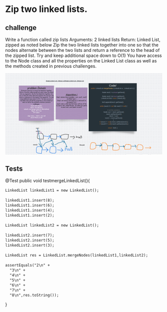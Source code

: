 # Zip two linked lists.
## challenge 
Write a function called zip lists
Arguments: 2 linked lists
Return: Linked List, zipped as noted below
Zip the two linked lists together into one so that the nodes alternate between the two lists and return a reference to the head of the zipped list.
Try and keep additional space down to O(1)
You have access to the Node class and all the properties on the Linked List class as well as the methods created in previous challenges.

![img](assets/merg.png)

## Tests
 @Test
  public void testmergeLinkedList(){
      
    LinkedList linkedList1 = new LinkedList();

    linkedList1.insert(8);
    linkedList1.insert(6);
    linkedList1.insert(4);
    linkedList1.insert(2);

    LinkedList linkedList2 = new LinkedList();

    linkedList2.insert(7);
    linkedList2.insert(5);
    linkedList2.insert(3);

    LinkedList res = LinkedList.mergeNodes(linkedList1,linkedList2);

    assertEquals("2\n" +
      "3\n" +
      "4\n" +
      "5\n" +
      "6\n" +
      "7\n" +
      "8\n",res.toString());

  }